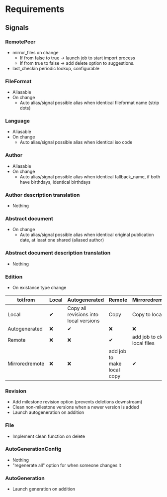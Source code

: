 # Requirements

## Signals
### RemotePeer
 - mirror_files on change
     - If from false to true -> launch job to start import process
     - If from true to false -> add delete option to suggestions.
 - last_checkin periodic lookup, configurable

### FileFormat
 - Aliasable
 - On change
    - Auto alias/signal possible alias when identical fileformat name (strip dots)

### Language
 - Aliasable
 - On change
    - Auto alias/signal possible alias when identical iso code

### Author
 - Aliasable
 - On change
    - Auto alias/signal possible alias when identical fallback_name, if both have birthdays, identical birthdays

### Author description translation
 - Nothing

### Abstract document
 - On change
    - Auto alias/signal possible alias when identical original publication date, at least one shared (aliased author)

### Abstract document description translation
 - Nothing

### Edition
 - On existance type change

|  to\from        | Local         | Autogenerated                           | Remote                     | Mirroredremote                |
|-----------------|---------------|-----------------------------------------|----------------------------|-------------------------------|
| Local           | ✔             | Copy all revisions into local versions  | Copy                       | Copy to local                |
| Autogenerated   | ❌            | ✔                                      | ❌                         | ❌                           |
| Remote          | ❌            | ❌                                     | ✔                          | add job to clean local files |
| Mirroredremote  | ❌            | ❌                                     | add job to make local copy | ✔                            |


### Revision
 - Add milestone revision option (prevents deletions downstream)
 - Clean non-milestone versions when a newer version is added
 - Launch autogeneration on addition

### File
 - Implement clean function on delete

### AutoGenerationConfig
 - Nothing
 - "regenerate all" option for when someone changes it

### AutoGeneration
 - Launch generation on addition
